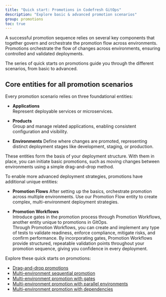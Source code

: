 ```yaml
---
title: "Quick start: Promotions in Codefresh GitOps"
description: "Explore basic & advanced promotion scenarios"
group: promotions
toc: true
---
```




A successful promotion sequence relies on several key components that together govern and orchestrate the promotion flow across environments. Promotions orchestrate the flow of changes across environments, ensuring controlled and validated deployments. 

The series of quick starts on promotions guide you through the different scenarios, from basic to advanced.


## Core entities for all promotion scenarios
Every promotion scenario relies on three foundational entities:

* **Applications**  
  Represent deployable services or microservices.

* **Products**  
  Group and manage related applications, enabling consistent configuration and visibility.

* **Environments**
  Define where changes are promoted, representing distinct deployment stages like development, staging, or production.

These entities form the basis of your deployment structure. With them in place, you can initiate basic promotions, such as moving changes between environments using a simple drag-and-drop method.

To enable more advanced deployment strategies, promotions have additional unique entities:

* **Promotion Flows**
  After setting up the basics, orchestrate promotion across multiple environments. 
  Use our Promotion Flow entity to create complex, multi-environment deployment strategies.

* **Promotion Workflows**  
  Introduce  gates in the promotion process through Promotion Workflows, another entity unique to promotions in GitOps.  
  Through Promotion Workflows, you can create and implement any type of tests to validate readiness, enforce compliance, mitigate risks, and confirm performance. By incorporating gates, Promotion Workflows provide structured, repeatable validation points throughout your promotion sequence, giving you confidence in every deployment.

Explore these quick starts on promotions:
* [Drag-and-drop promotions]({{site.baseurl}}/docs/promotions/promotion-scenarios/drag-and-drop/)  
* [Multi-environment sequential promotion]({{site.baseurl}}/docs/promotions/promotion-scenarios/multi-env-sequential-flow/)  
* [Multi-environment promotion with gates]({{site.baseurl}}/docs/promotions/promotion-scenarios/policy-multi-env-promotion/)  
* [Multi-environment promotion with parallel environments]({{site.baseurl}}/docs/promotions/promotion-scenarios/parallel-multi-env-promotion/)  
* [Multi-environment promotion with dependencies]({{site.baseurl}}/docs/promotions/promotion-scenarios/dependency-multi-env-promotion/)





<!--- ## Related articles add inline to the different topics as needed
[Promotion building blocks]({{site.baseurl}}/docs/promotions/promotion-components/)  
[Promotions: End-to-end guide]({{site.baseurl}}/docs/promotions/create-promotion-sequence/)  
[Promotion Flow]({{site.baseurl}}/docs/promotions/configuration/promotion-flow/)  
[Promotion Policy]({{site.baseurl}}/docs/promotions/configuration/promotion-policy/)  
[Promotion Workflow]({{site.baseurl}}/docs/promotions/configuration/promotion-workflow/)  
[Trigger promotions]({{site.baseurl}}/docs/promotions/trigger-promotions/)  
[Tracking product releases]({{site.baseurl}}/docs/promotions/product-releases/)  -->